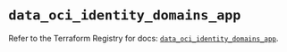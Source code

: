 # `data_oci_identity_domains_app`

Refer to the Terraform Registry for docs: [`data_oci_identity_domains_app`](https://registry.terraform.io/providers/hashicorp/oci/7.19.0/docs/data-sources/identity_domains_app).
